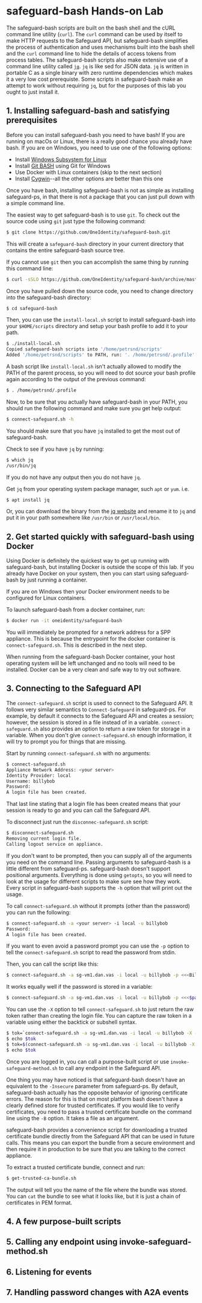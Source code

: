 # safeguard-bash Hands-on Lab

The safeguard-bash scripts are built on the bash shell and the cURL command
line utility (`curl`). The `curl` command can be used by itself to make HTTP
requests to the Safeguard API, but safeguard-bash simplifies the process of
authentication and uses mechanisms built into the bash shell and the `curl`
command line to hide the details of access tokens from process tables.
The safeguard-bash scripts also make extensive use of a command line utility
called [`jq`](https://stedolan.github.io/jq/). `jq` is like sed for JSON data.
`jq` is written in portable C as a single binary with zero runtime dependencies
which makes it a very low cost prerequiste. Some scripts in safeguard-bash make
an attempt to work without requiring `jq`, but for the purposes of this lab you
ought to just install it.

## 1. Installing safeguard-bash and satisfying prerequisites

Before you can install safeguard-bash you need to have bash! If you are running
on macOs or Linux, there is a really good chance you already have bash. If you
are on Windows, you need to use one of the following options:

- Install [Windows Subsystem for Linux](https://docs.microsoft.com/en-us/windows/wsl/install-win10)
- Install [Git BASH](https://gitforwindows.org/) using Git for Windows
- Use Docker with Linux containers (skip to the next section)
- Install [Cygwin](https://cygwin.com/install.html)--all the other options are better than this one

Once you have bash, installing safeguard-bash is not as simple as installing
safeguard-ps, in that there is not a package that you can just pull down with a
simple command line.

The easiest way to get safeguard-bash is to use `git`. To check out the source
code using `git` just type the following command:

```Bash
$ git clone https://github.com/OneIdentity/safeguard-bash.git
```

This will create a `safeguard-bash` directory in your current directory that
contains the entire safeguard-bash source tree.

If you cannot use `git` then you can accomplish the same thing by running this
command line:

```Bash
$ curl -sSLO https://github.com/OneIdentity/safeguard-bash/archive/master.zip; unzip master.zip; rm master.zip; mv safeguard-bash-master safeguard-bash
```

Once you have pulled down the source code, you need to change directory into
the safeguard-bash directory:

```Bash
$ cd safeguard-bash
```

Then, you can use the `install-local.sh` script to install safeguard-bash into
your `$HOME/scripts` directory and setup your bash profile to add it to your
path.

```Bash
$ ./install-local.sh
Copied safeguard-bash scripts into '/home/petrsnd/scripts'
Added '/home/petrsnd/scripts' to PATH, run: '. /home/petrsnd/.profile'
```

A bash script like `install-local.sh` isn't actually allowed to modify the PATH
of the parent process, so you will need to dot source your bash profile again
according to the output of the previous command:

```Bash
$ . /home/petrsnd/.profile
```

Now, to be sure that you actually have safeguard-bash in your PATH, you should
run the following command and make sure you get help output:

```Bash
$ connect-safeguard.sh -h
```

You should make sure that you have `jq` installed to get the most out of
safeguard-bash.

Check to see if you have `jq` by running:

```Bash
$ which jq
/usr/bin/jq
```

If you do not have any output then you do not have `jq`.

Get `jq` from your operating system package manager, such `apt` or `yum`. i.e.

```Bash
$ apt install jq
```

Or, you can download the binary from the
[jq website](https://stedolan.github.io/jq/)
and rename it to `jq` and put it in your path somewhere like `/usr/bin` or
`/usr/local/bin`.

## 2. Get started quickly with safeguard-bash using Docker

Using Docker is definitely the quickest way to get up running with
safeguard-bash, but installing Docker is outside the scope of this lab. If you
already have Docker on your system, then you can start using safeguard-bash
by just running a container.

If you are on Windows then your Docker environment needs to be configured for
Linux containers.

To launch safeguard-bash from a docker container, run:

```Bash
$ docker run -it oneidentity/safeguard-bash
```

You will immediately be prompted for a network address for a SPP appliance.
This is because the entrypoint for the docker container is
`connect-safeguard.sh`. This is described in the next step.

When running from the safeguard-bash Docker container, your host operating
system will be left unchanged and no tools will need to be installed. Docker
can be a very clean and safe way to try out software.

## 3. Connecting to the Safeguard API

The `connect-safeguard.sh` script is used to connect to the Safeguard API. It
follows very similar semantics to `Connect-Safeguard` in safeguard-ps. For
example, by default it connects to the Safeguard API and creates a session;
however, the session is stored in a file instead of in a variable.
`connect-safeguard.sh` also provides an option to return a raw token for
storage in a variable. When you don't give `connect-safeguard.sh` enough
information, it will try to prompt you for things that are missing.

Start by running `connect-safeguard.sh` with no arguments:

```Bash
$ connect-safeguard.sh
Appliance Network Address: <your server>
Identity Provider: local
Username: billybob
Password:
A login file has been created.
```

That last line stating that a login file has been created means that your
session is ready to go and you can call the Safeguard API.

To disconnect just run the `disconnec-safeguard.sh` script:

```Bash
$ disconnect-safeguard.sh
Removing current login file.
Calling logout service on appliance.
```

If you don't want to be prompted, then you can supply all of the arguments you
need on the command line. Passing arguments to safeguard-bash is a little
different from safeguard-ps. safeguard-bash doesn't support positional
arguments. Everything is done using `getopts`, so you will need to look at the
usage for different scripts to make sure see how they work. Every script in
safeguard-bash supports the `-h` option that will print out the usage.

To call `connect-safeguard.sh` without it prompts (other than the password) you
can run the following:

```Bash
$ connect-safeguard.sh -a <your server> -i local -u billybob
Password:
A login file has been created.
```

If you want to even avoid a password prompt you can use the `-p` option to tell
the `connect-safeguard.sh` script to read the password from stdin.

Then, you can call the script like this:

```Bash
$ connect-safeguard.sh -a sg-vm1.dan.vas -i local -u billybob -p <<<BillyBob123
```

It works equally well if the password is stored in a variable:

```Bash
$ connect-safeguard.sh -a sg-vm1.dan.vas -i local -u billybob -p <<<$password
```

You can use the `-X` option to tell `connect-safeguard.sh` to just return the
raw token rather than creating the login file. You can capture the raw token in
a variable using either the backtick or subshell syntax.

```Bash
$ tok=`connect-safeguard.sh -a sg-vm1.dan.vas -i local -u billybob -X -p <<<BillyBob123`
$ echo $tok
$ tok=$(connect-safeguard.sh -a sg-vm1.dan.vas -i local -u billybob -X -p <<<BillyBob123)
$ echo $tok
```

Once you are logged in, you can call a purpose-built script or use
`invoke-safeguard-method.sh` to call any endpoint in the Safeguard API.

One thing you may have noticed is that safeguard-bash doesn't have an
equivalent to the `-Insecure` parameter from safeguard-ps. By default,
safeguard-bash actually has the opposite behavior of ignoring certificate
errors. The reason for this is that on most platform bash doesn't have a
clearly defined store for trusted certificates. If you would like to verify
certificates, you need to pass a trusted certificate bundle on the command line
using the `-B` option. It takes a file as an argument.

safeguard-bash provides a convenience script for downloading a trusted
certificate bundle directly from the Safeguard API that can be used in future
calls. This means you can export the bundle from a secure environment and then
require it in production to be sure that you are talking to the correct
appliance.

To extract a trusted certificate bundle, connect and run:

```Bash
$ get-trusted-ca-bundle.sh
```

The output will tell you the name of the file where the bundle was stored. You
can `cat` the bundle to see what it looks like, but it is just a chain of
certificates in PEM format.

## 4. A few purpose-built scripts



## 5. Calling any endpoint using invoke-safeguard-method.sh



## 6. Listening for events



## 7. Handling password changes with A2A events

